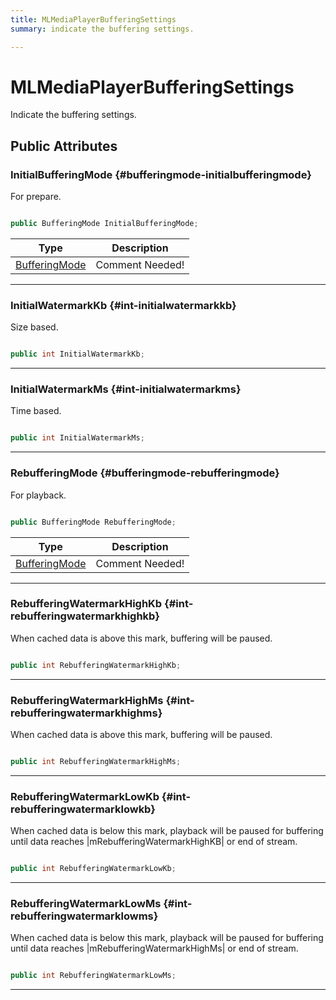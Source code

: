 ```yaml
---
title: MLMediaPlayerBufferingSettings
summary: indicate the buffering settings. 

---
```


# MLMediaPlayerBufferingSettings




Indicate the buffering settings.   





## Public Attributes

### InitialBufferingMode {#bufferingmode-initialbufferingmode}

For prepare. 

```csharp

public BufferingMode InitialBufferingMode;

```

| Type | Description  | 
|--|--|
| [BufferingMode](/versioned_docs/version-14-Jun-2023/unity-api/api/UnityEngine.XR.MagicLeap/MLMedia/Player/UnityEngine.XR.MagicLeap.MLMedia.Player.md#enums-bufferingmode) | Comment Needed!  |





-----------

### InitialWatermarkKb {#int-initialwatermarkkb}

Size based. 

```csharp

public int InitialWatermarkKb;

```






-----------

### InitialWatermarkMs {#int-initialwatermarkms}

Time based. 

```csharp

public int InitialWatermarkMs;

```






-----------

### RebufferingMode {#bufferingmode-rebufferingmode}

For playback. 

```csharp

public BufferingMode RebufferingMode;

```

| Type | Description  | 
|--|--|
| [BufferingMode](/versioned_docs/version-14-Jun-2023/unity-api/api/UnityEngine.XR.MagicLeap/MLMedia/Player/UnityEngine.XR.MagicLeap.MLMedia.Player.md#enums-bufferingmode) | Comment Needed!  |





-----------

### RebufferingWatermarkHighKb {#int-rebufferingwatermarkhighkb}

When cached data is above this mark, buffering will be paused. 

```csharp

public int RebufferingWatermarkHighKb;

```






-----------

### RebufferingWatermarkHighMs {#int-rebufferingwatermarkhighms}

When cached data is above this mark, buffering will be paused. 

```csharp

public int RebufferingWatermarkHighMs;

```






-----------

### RebufferingWatermarkLowKb {#int-rebufferingwatermarklowkb}

When cached data is below this mark, playback will be paused for buffering until data reaches |mRebufferingWatermarkHighKB| or end of stream. 

```csharp

public int RebufferingWatermarkLowKb;

```






-----------

### RebufferingWatermarkLowMs {#int-rebufferingwatermarklowms}

When cached data is below this mark, playback will be paused for buffering until data reaches |mRebufferingWatermarkHighMs| or end of stream. 

```csharp

public int RebufferingWatermarkLowMs;

```






-----------

